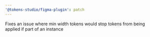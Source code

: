```yaml
---
'@tokens-studio/figma-plugin': patch
---
```


Fixes an issue where min width tokens would stop tokens from being applied if part of an instance
